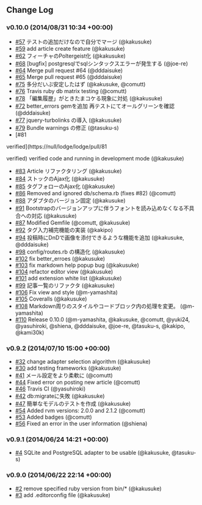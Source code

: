 ## Change Log

### v0.10.0 (2014/08/31 10:34 +00:00)
- [#57](https://null/lodge/lodge/pull/57) テストの追加だけなので自分でマージ (@kakusuke)
- [#59](https://null/lodge/lodge/pull/59) add article create feature (@kakusuke)
- [#62](https://null/lodge/lodge/pull/62) フィーチャのPoltergeist化 (@kakusuke)
- [#68](https://null/lodge/lodge/pull/68) [bugfix] postgresqlでsqlシンタックスエラーが発生する (@joe-re)
- [#64](https://null/lodge/lodge/pull/64) Merge pull request #64 (@dddaisuke)
- [#65](https://null/lodge/lodge/pull/65) Merge pull request #65 (@dddaisuke)
- [#75](https://null/lodge/lodge/pull/75) 多分だいぶ安定したはず (@kakusuke, @comutt)
- [#76](https://null/lodge/lodge/pull/76) Travis ruby db matrix testing (@comutt)
- [#78](https://null/lodge/lodge/pull/78) 「編集履歴」がときたまコケる現象に対処 (@kakusuke)
- [#72](https://null/lodge/lodge/pull/72) better_errors gemを追加 再テストにてオールグリーンを確認 (@dddaisuke)
- [#77](https://null/lodge/lodge/pull/77) jquery-turbolinks の導入 (@kakusuke)
- [#79](https://null/lodge/lodge/pull/79) Bundle warnings の修正 (@tasuku-s)
- [#81

verified](https://null/lodge/lodge/pull/81

verified) verified code and running in development mode (@kakusuke)
- [#83](https://null/lodge/lodge/pull/83) Article リファクタリング (@kakusuke)
- [#84](https://null/lodge/lodge/pull/84) ストックのAjax化 (@kakusuke)
- [#85](https://null/lodge/lodge/pull/85) タグフォローのAjax化 (@kakusuke)
- [#86](https://null/lodge/lodge/pull/86) Removed and ignored db/schema.rb (fixes #82) (@comutt)
- [#88](https://null/lodge/lodge/pull/88) アダプタのバージョン固定 (@kakusuke)
- [#91](https://null/lodge/lodge/pull/91) Bootstrapのバージョンアップに伴うフォントを読み込めなくなる不具合への対応 (@kakusuke)
- [#87](https://null/lodge/lodge/pull/87) Modified Gemfile (@comutt, @kakusuke)
- [#92](https://null/lodge/lodge/pull/92) タグ入力補完機能の実装 (@kakipo)
- [#94](https://null/lodge/lodge/pull/94) 投稿時にDnDで画像を添付できるような機能を追加 (@kakusuke, @dddaisuke)
- [#98](https://null/lodge/lodge/pull/98) config/routes.rb の構造化 (@kakusuke)
- [#102](https://null/lodge/lodge/pull/102) fix better_erroes (@kakusuke)
- [#103](https://null/lodge/lodge/pull/103) fix markdown help popup bug (@kakusuke)
- [#104](https://null/lodge/lodge/pull/104) refactor editor view (@kakusuke)
- [#101](https://null/lodge/lodge/pull/101) add extension white list (@kakusuke)
- [#99](https://null/lodge/lodge/pull/99) 記事一覧のリファクタ (@kakusuke)
- [#106](https://null/lodge/lodge/pull/106) Fix view and style (@m-yamashita)
- [#105](https://null/lodge/lodge/pull/105) Coveralls (@kakusuke)
- [#108](https://null/lodge/lodge/pull/108) Markdown周りのスタイルやコードブロック内の処理を変更。 (@m-yamashita)
- [#110](https://null/lodge/lodge/pull/110) Release 0.10.0 (@m-yamashita, @kakusuke, @comutt, @yuki24, @yasuhiroki, @shiena, @dddaisuke, @joe-re, @tasuku-s, @kakipo, @kami30k)

### v0.9.2 (2014/07/10 15:00 +00:00)
- [#32](https://null/lodge/lodge/pull/32) change adapter selection algorithm (@kakusuke)
- [#30](https://null/lodge/lodge/pull/30) add testing frameworks (@kakusuke)
- [#41](https://null/lodge/lodge/pull/41) メール設定をより柔軟に (@comutt)
- [#44](https://null/lodge/lodge/pull/44) Fixed error on posting new article (@comutt)
- [#46](https://null/lodge/lodge/pull/46) Travis CI (@yasuhiroki)
- [#42](https://null/lodge/lodge/pull/42) db:migrateに失敗 (@kakusuke)
- [#47](https://null/lodge/lodge/pull/47) 簡単なモデルのテストを作成 (@kakusuke)
- [#54](https://null/lodge/lodge/pull/54) Added rvm versions: 2.0.0 and 2.1.2 (@comutt)
- [#53](https://null/lodge/lodge/pull/53) Added badges (@comutt)
- [#56](https://null/lodge/lodge/pull/56) Fixed an error in the user information (@shiena)

### v0.9.1 (2014/06/24 14:21 +00:00)
- [#4](https://null/lodge/lodge/pull/4) SQLite and PostgreSQL adapter to be usable (@kakusuke, @tasuku-s)

### v0.9.0 (2014/06/22 22:14 +00:00)
- [#2](https://null/lodge/lodge/pull/2) remove specified ruby version from bin/* (@kakusuke)
- [#3](https://null/lodge/lodge/pull/3) add .editorconfig file (@kakusuke)